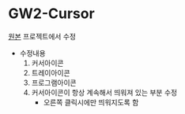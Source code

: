GW2-Cursor
==========

[원본](https://github.com/Iyeonghun/gw2-cursor.git) 프로젝트에서 수정

- 수정내용
	1. 커서아이콘
	2. 트레이아이콘 
	3. 프로그램아이콘
	4. 커서아이콘이 항상 계속해서 띄워져 있는 부분 수정
		- 오른쪽 클릭시에만 띄워지도록 함